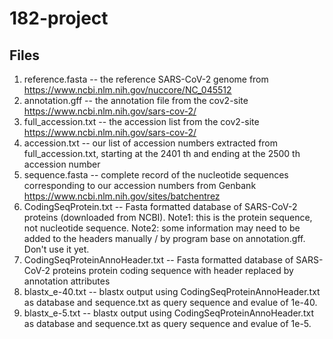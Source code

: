 # 182-project
## Files
1. reference.fasta -- the reference SARS-CoV-2 genome from https://www.ncbi.nlm.nih.gov/nuccore/NC_045512
2. annotation.gff -- the annotation file from the cov2-site https://www.ncbi.nlm.nih.gov/sars-cov-2/
3. full_accession.txt -- the accession list from the cov2-site https://www.ncbi.nlm.nih.gov/sars-cov-2/
4. accession.txt -- our list of accession numbers extracted from full_accession.txt, starting at the 2401 th and ending at the 2500 th accession number
5. sequence.fasta -- complete record of the nucleotide sequences corresponding to our accession numbers from Genbank https://www.ncbi.nlm.nih.gov/sites/batchentrez
6. CodingSeqProtein.txt -- Fasta formatted database of SARS-CoV-2 proteins (downloaded from NCBI). Note1: this is the protein sequence, not nucleotide sequence. Note2: some information may need to be added to the headers manually / by program base on annotation.gff. Don't use it yet.
7. CodingSeqProteinAnnoHeader.txt -- Fasta formatted database of SARS-CoV-2 proteins protein coding sequence with header replaced by annotation attributes
8. blastx_e-40.txt -- blastx output using CodingSeqProteinAnnoHeader.txt as database and sequence.txt as query sequence and evalue of 1e-40.
9. blastx_e-5.txt -- blastx output using CodingSeqProteinAnnoHeader.txt as database and sequence.txt as query sequence and evalue of 1e-5.
